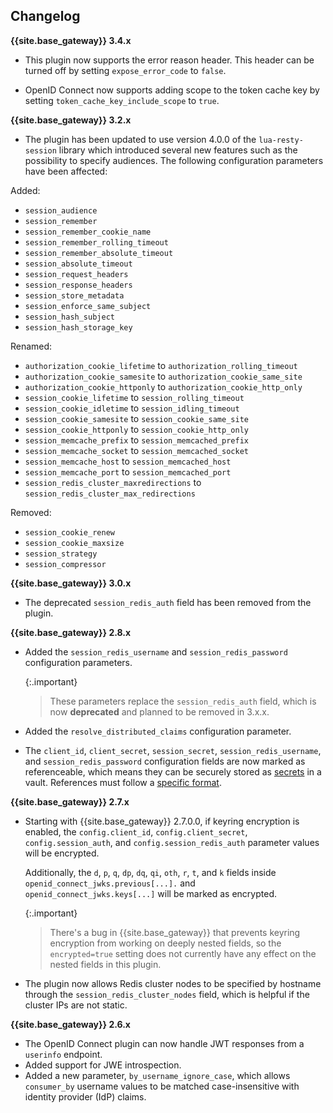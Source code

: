 ## Changelog

**{{site.base_gateway}} 3.4.x**
* This plugin now supports the error reason header. 
This header can be turned off by setting `expose_error_code` to `false`.

* OpenID Connect now supports adding scope to the token cache key by 
setting `token_cache_key_include_scope` to `true`.

**{{site.base_gateway}} 3.2.x**
* The plugin has been updated to use version 4.0.0 of the `lua-resty-session` library which introduced several new features such as the possibility to specify audiences.
The following configuration parameters have been affected:

Added:
  * `session_audience`
  * `session_remember`
  * `session_remember_cookie_name`
  * `session_remember_rolling_timeout`
  * `session_remember_absolute_timeout`
  * `session_absolute_timeout`
  * `session_request_headers`
  * `session_response_headers`
  * `session_store_metadata`
  * `session_enforce_same_subject`
  * `session_hash_subject`
  * `session_hash_storage_key`

Renamed:
  * `authorization_cookie_lifetime` to `authorization_rolling_timeout`
  * `authorization_cookie_samesite` to `authorization_cookie_same_site`
  * `authorization_cookie_httponly` to `authorization_cookie_http_only`
  * `session_cookie_lifetime` to `session_rolling_timeout`
  * `session_cookie_idletime` to `session_idling_timeout`
  * `session_cookie_samesite` to `session_cookie_same_site`
  * `session_cookie_httponly` to `session_cookie_http_only`
  * `session_memcache_prefix` to `session_memcached_prefix`
  * `session_memcache_socket` to `session_memcached_socket`
  * `session_memcache_host` to `session_memcached_host`
  * `session_memcache_port` to `session_memcached_port`
  * `session_redis_cluster_maxredirections` to `session_redis_cluster_max_redirections`

Removed:
  * `session_cookie_renew`
  * `session_cookie_maxsize`
  * `session_strategy`
  * `session_compressor`

**{{site.base_gateway}} 3.0.x**
* The deprecated `session_redis_auth` field has been removed from the plugin.

**{{site.base_gateway}} 2.8.x**

* Added the `session_redis_username` and `session_redis_password` configuration
parameters.

    {:.important}
    > These parameters replace the `session_redis_auth` field, which is
    now **deprecated** and planned to be removed in 3.x.x.

* Added the `resolve_distributed_claims` configuration parameter.

* The `client_id`, `client_secret`, `session_secret`, `session_redis_username`,
and `session_redis_password` configuration fields are now marked as
referenceable, which means they can be securely stored as
[secrets](/gateway/latest/plan-and-deploy/security/secrets-management/getting-started)
in a vault. References must follow a [specific format](/gateway/latest/kong-enterprise/security/secrets-management/reference-format/).

**{{site.base_gateway}} 2.7.x**

* Starting with {{site.base_gateway}} 2.7.0.0, if keyring encryption is enabled,
 the `config.client_id`, `config.client_secret`, `config.session_auth`, and
 `config.session_redis_auth` parameter values will be encrypted.

  Additionally, the `d`, `p`, `q`, `dp`, `dq`, `qi`, `oth`, `r`, `t`, and `k`
  fields inside `openid_connect_jwks.previous[...].` and `openid_connect_jwks.keys[...]`
  will be marked as encrypted.

  {:.important}
  > There's a bug in {{site.base_gateway}} that prevents keyring encryption
  from working on deeply nested fields, so the `encrypted=true` setting does not
  currently have any effect on the nested fields in this plugin.

* The plugin now allows Redis cluster nodes to be specified by hostname through
the `session_redis_cluster_nodes` field, which is helpful if the cluster IPs are
not static.

**{{site.base_gateway}} 2.6.x**

* The OpenID Connect plugin can now handle JWT responses from a `userinfo` endpoint.
* Added support for JWE introspection.
* Added a new parameter, `by_username_ignore_case`, which allows `consumer_by` username
values to be matched case-insensitive with identity provider (IdP) claims.
